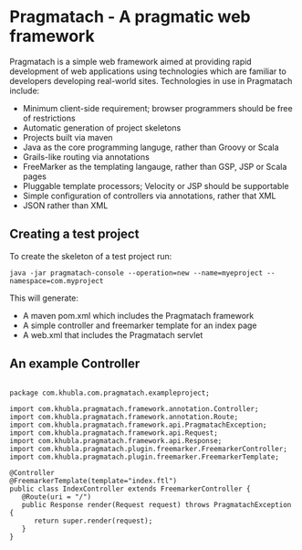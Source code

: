Pragmatach - A pragmatic web framework
==========

Pragmatach is a simple web framework aimed at providing rapid development of web applications using technologies which are familiar to developers developing real-world sites.   Technologies in use in Pragmatach include:

* Minimum client-side requirement; browser programmers should be free of restrictions
* Automatic generation of project skeletons
* Projects built via maven
* Java as the core programming languge, rather than Groovy or Scala
* Grails-like routing via annotations
* FreeMarker as the templating langauge, rather than GSP, JSP or Scala pages
* Pluggable template processors; Velocity or JSP should be supportable
* Simple configuration of controllers via annotations, rather that XML
* JSON rather than XML

Creating a test project
------------------------

To create the skeleton of a test project run:

`java -jar pragmatach-console --operation=new --name=myeproject --namespace=com.myproject`

This will generate:

* A maven pom.xml which includes the Pragmatach framework
* A simple controller and freemarker template for an index page
* A web.xml that includes the Pragmatach servlet

An example Controller
------------------------

<pre><code>
package com.khubla.com.pragmatach.exampleproject;

import com.khubla.pragmatach.framework.annotation.Controller;
import com.khubla.pragmatach.framework.annotation.Route;
import com.khubla.pragmatach.framework.api.PragmatachException;
import com.khubla.pragmatach.framework.api.Request;
import com.khubla.pragmatach.framework.api.Response;
import com.khubla.pragmatach.plugin.freemarker.FreemarkerController;
import com.khubla.pragmatach.plugin.freemarker.FreemarkerTemplate;

@Controller
@FreemarkerTemplate(template="index.ftl")
public class IndexController extends FreemarkerController {   
   @Route(uri = "/")
   public Response render(Request request) throws PragmatachException {
      return super.render(request);
   }
}
</code></pre>


